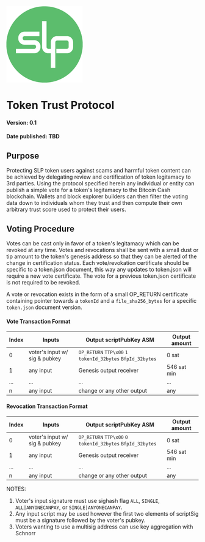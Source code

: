 ![Simple Ledger Protocol](images/SLP-logo-solid-200.png)



# Token Trust Protocol

#### Version: 0.1
#### Date published: TBD

## Purpose

Protecting SLP token users against scams and harmful token content can be achieved by delegating review and certification of token legitamacy to 3rd parties.  Using the protocol specified herein any individual or entity can publish a simple vote for a token's legitamacy to the Bitcoin Cash blockchain.  Wallets and block explorer builders can then filter the voting data down to individuals whom they trust and then compute their own arbitrary trust score used to protect their users.  

## Voting Procedure

Votes can be cast only in favor of a token's legitamacy which can be revoked at any time.  Votes and revocations shall be sent with a small dust or tip amount to the token's genesis address so that they can be alerted of the change in certification status.  Each vote/revokation certificate should be specific to a token.json document, this way any updates to token.json will require a new vote certificate.  The vote for a previous token.json certificate is not required to be revoked.

A vote or revocation exists in the form of a small OP_RETURN certificate containing pointer towards a `tokenId` and a `file_sha256_bytes` for a specific `token.json` document version. 

#### Vote Transaction Format
| Index | Inputs                        | Output scriptPubKey ASM                                     | Output amount |
| ----- | ----------------------------- | ----------------------------------------------------------- | ------------- |
| 0     | voter's input w/ sig & pubkey | `OP_RETURN` `TTP\x00` `1` `tokenId_32bytes` `BfpId_32bytes` | 0 sat         |
| 1     | any input                     | Genesis output receiver                                     | 546 sat min   |
| ...   | ...                           | ...                                                         | ...           |
| n     | any input                     | change or any other output                                  | any           |

#### Revocation Transaction Format
| Index | Inputs                        | Output scriptPubKey ASM                                     | Output amount |
| ----- | ----------------------------- | ----------------------------------------------------------- | ------------- |
| 0     | voter's input w/ sig & pubkey | `OP_RETURN` `TTP\x00` `0` `tokenId_32bytes` `BfpId_32bytes` | 0 sat         |
| 1     | any input                     | Genesis output receiver                                     | 546 sat min   |
| ...   | ...                           | ...                                                         | ...           |
| n     | any input                     | change or any other output                                  | any           |

NOTES: 
1. Voter's input signature must use sighash flag `ALL`, `SINGLE`, `ALL|ANYONECANPAY`, or `SINGLE|ANYONECANPAY`.
2. Any input script may be used however the first two elements of scriptSig must be a signature followed by the voter's pubkey.
3. Voters wanting to use a multisig address can use key aggregation with Schnorr

